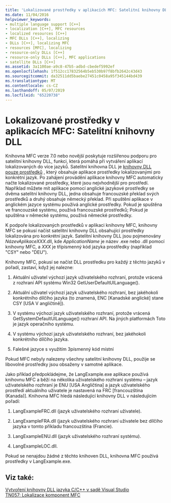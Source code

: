 ```yaml
---
title: 'Lokalizované prostředky v aplikacích MFC: Satelitní knihovny DLL'
ms.date: 11/04/2016
helpviewer_keywords:
- multiple language support [C++]
- localization [C++], MFC resources
- localized resources [C++]
- MFC DLLs [C++], localizing
- DLLs [C++], localizing MFC
- resources [MFC], localizing
- resource-only DLLs [C++]
- resource-only DLLs [C++], MFC applications
- satellite DLLs [C++]
ms.assetid: 3a1100ae-a9c8-47b5-adbd-cbedef5992ef
ms.openlocfilehash: 1f512cc17832564b5eb530b97f8bfb2642c43d43
ms.sourcegitcommit: da32511dd5baebe27451c0458a95f345144bd439
ms.translationtype: MT
ms.contentlocale: cs-CZ
ms.lasthandoff: 05/07/2019
ms.locfileid: "65220738"
---
```

# <a name="localized-resources-in-mfc-applications-satellite-dlls"></a>Lokalizované prostředky v aplikacích MFC: Satelitní knihovny DLL

Knihovna MFC verze 7.0 nebo novější poskytuje rozšířenou podporu pro satelitní knihovny DLL, funkci, která pomáhá při vytváření aplikací lokalizovaných do více jazyků. Satelitní knihovna DLL je [knihovny DLL pouze prostředků](creating-a-resource-only-dll.md) , který obsahuje aplikace prostředky lokalizovanými pro konkrétní jazyk. Po zahájení provádění aplikace knihovny MFC automaticky načte lokalizované prostředky, které jsou nejvhodnější pro prostředí. Například můžete mít aplikace pomocí anglické jazykové prostředky se dvěma satelitní knihovny DLL, jedna obsahuje francouzské překlad svých prostředků a druhý obsahuje německý překlad. Při spuštění aplikace v anglickém jazyce systému používá anglické prostředky. Pokud je spuštěna ve francouzské systému, používá francouzské prostředků; Pokud je spuštěna v německé systému, používá německé prostředky.

K podpoře lokalizovaných prostředků v aplikaci knihovny MFC, knihovny MFC se pokusí načíst satelitní knihovny DLL obsahující prostředky lokalizována pro konkrétní jazyk. Satelitní knihovny DLL jsou pojmenovány *NázevAplikaceXXX*.dll, kde *ApplicationName* je název .exe nebo .dll pomocí knihovny MFC, a *XXX* je třípísmenný kód jazyka prostředky (například "CSY" nebo "DEU").

Knihovny MFC, pokusí se načíst DLL prostředku pro každý z těchto jazyků v pořadí, zastaví, když jej nalezne:

1. Aktuální uživatel výchozí jazyk uživatelského rozhraní, protože vrácená z rozhraní API systému Win32 GetUserDefaultUILanguage().

1. Aktuální uživatel výchozí jazyk uživatelského rozhraní, bez jakéhokoli konkrétního dílčího jazyka (to znamená, ENC [Kanadské anglické] stane CSY [USA V angličtině]).

1. V systému výchozí jazyk uživatelského rozhraní, protože vrácená GetSystemDefaultUILanguage() rozhraní API. Na jiných platformách Toto je jazyk operačního systému.

1. V systému výchozí jazyk uživatelského rozhraní, bez jakéhokoli konkrétního dílčího jazyka.

1. Falešné jazyce s využitím 3písmenný kód místní

Pokud MFC nebyly nalezeny všechny satelitní knihovny DLL, použije se libovolné prostředky jsou obsaženy v samotné aplikace.

Jako příklad předpokládejme, že LangExample.exe aplikace používá knihovnu MFC a běží na několika uživatelského rozhraní systému – jazyk uživatelského rozhraní je ENU [USA Angličtina] a jazyk uživatelského prostředí aktuálního uživatele je nastavená na FRC [francouzština (Kanada)]. Knihovna MFC hledá následující knihovny DLL v následujícím pořadí:

1. LangExampleFRC.dll (jazyk uživatelského rozhraní uživatele).

1. LangExampleFRA.dll (jazyk uživatelského rozhraní uživatele bez dílčího jazyka v tomto příkladu francouzština (Francie).

1. LangExampleENU.dll (jazyk uživatelského rozhraní systému).

1. LangExampleLOC.dll.

Pokud se nenajdou žádné z těchto knihoven DLL, knihovna MFC používá prostředky v LangExample.exe.

## <a name="see-also"></a>Viz také:

[Vytvoření knihovny DLL jazyka C/C++ v sadě Visual Studio](dlls-in-visual-cpp.md)<br/>
[TN057: Lokalizace komponent MFC](../mfc/tn057-localization-of-mfc-components.md)
